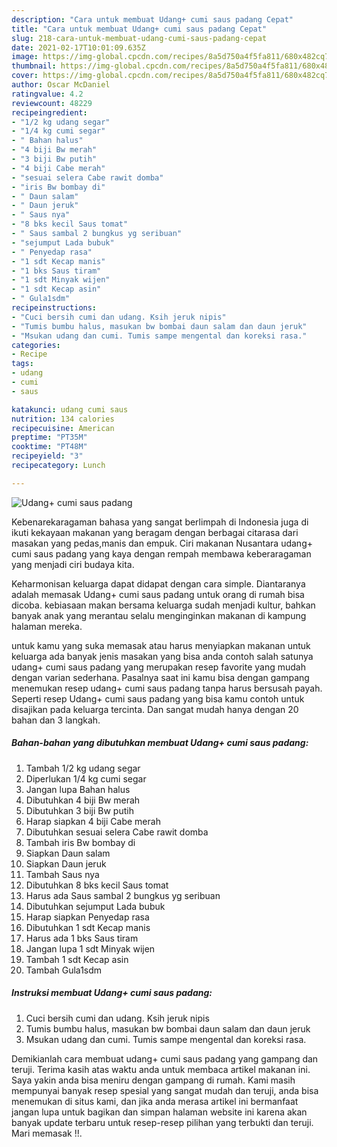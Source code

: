 ```yaml
---
description: "Cara untuk membuat Udang+ cumi saus padang Cepat"
title: "Cara untuk membuat Udang+ cumi saus padang Cepat"
slug: 218-cara-untuk-membuat-udang-cumi-saus-padang-cepat
date: 2021-02-17T10:01:09.635Z
image: https://img-global.cpcdn.com/recipes/8a5d750a4f5fa811/680x482cq70/udang-cumi-saus-padang-foto-resep-utama.jpg
thumbnail: https://img-global.cpcdn.com/recipes/8a5d750a4f5fa811/680x482cq70/udang-cumi-saus-padang-foto-resep-utama.jpg
cover: https://img-global.cpcdn.com/recipes/8a5d750a4f5fa811/680x482cq70/udang-cumi-saus-padang-foto-resep-utama.jpg
author: Oscar McDaniel
ratingvalue: 4.2
reviewcount: 48229
recipeingredient:
- "1/2 kg udang segar"
- "1/4 kg cumi segar"
- " Bahan halus"
- "4 biji Bw merah"
- "3 biji Bw putih"
- "4 biji Cabe merah"
- "sesuai selera Cabe rawit domba"
- "iris Bw bombay di"
- " Daun salam"
- " Daun jeruk"
- " Saus nya"
- "8 bks kecil Saus tomat"
- " Saus sambal 2 bungkus yg seribuan"
- "sejumput Lada bubuk"
- " Penyedap rasa"
- "1 sdt Kecap manis"
- "1 bks Saus tiram"
- "1 sdt Minyak wijen"
- "1 sdt Kecap asin"
- " Gula1sdm"
recipeinstructions:
- "Cuci bersih cumi dan udang. Ksih jeruk nipis"
- "Tumis bumbu halus, masukan bw bombai daun salam dan daun jeruk"
- "Msukan udang dan cumi. Tumis sampe mengental dan koreksi rasa."
categories:
- Recipe
tags:
- udang
- cumi
- saus

katakunci: udang cumi saus 
nutrition: 134 calories
recipecuisine: American
preptime: "PT35M"
cooktime: "PT48M"
recipeyield: "3"
recipecategory: Lunch

---
```



![Udang+ cumi saus padang](https://img-global.cpcdn.com/recipes/8a5d750a4f5fa811/680x482cq70/udang-cumi-saus-padang-foto-resep-utama.jpg)

Kebenarekaragaman bahasa yang sangat berlimpah di Indonesia juga di ikuti kekayaan makanan yang beragam dengan berbagai citarasa dari masakan yang pedas,manis dan empuk. Ciri makanan Nusantara udang+ cumi saus padang yang kaya dengan rempah membawa keberaragaman yang menjadi ciri budaya kita.


Keharmonisan keluarga dapat didapat dengan cara simple. Diantaranya adalah memasak Udang+ cumi saus padang untuk orang di rumah bisa dicoba. kebiasaan makan bersama keluarga sudah menjadi kultur, bahkan banyak anak yang merantau selalu menginginkan makanan di kampung halaman mereka.



untuk kamu yang suka memasak atau harus menyiapkan makanan untuk keluarga ada banyak jenis masakan yang bisa anda contoh salah satunya udang+ cumi saus padang yang merupakan resep favorite yang mudah dengan varian sederhana. Pasalnya saat ini kamu bisa dengan gampang menemukan resep udang+ cumi saus padang tanpa harus bersusah payah.
Seperti resep Udang+ cumi saus padang yang bisa kamu contoh untuk disajikan pada keluarga tercinta. Dan sangat mudah hanya dengan 20 bahan dan 3 langkah.


<!--inarticleads1-->

##### Bahan-bahan yang dibutuhkan membuat Udang+ cumi saus padang:

1. Tambah 1/2 kg udang segar
1. Diperlukan 1/4 kg cumi segar
1. Jangan lupa  Bahan halus
1. Dibutuhkan 4 biji Bw merah
1. Dibutuhkan 3 biji Bw putih
1. Harap siapkan 4 biji Cabe merah
1. Dibutuhkan sesuai selera Cabe rawit domba
1. Tambah iris Bw bombay di
1. Siapkan  Daun salam
1. Siapkan  Daun jeruk
1. Tambah  Saus nya
1. Dibutuhkan 8 bks kecil Saus tomat
1. Harus ada  Saus sambal 2 bungkus yg seribuan
1. Dibutuhkan sejumput Lada bubuk
1. Harap siapkan  Penyedap rasa
1. Dibutuhkan 1 sdt Kecap manis
1. Harus ada 1 bks Saus tiram
1. Jangan lupa 1 sdt Minyak wijen
1. Tambah 1 sdt Kecap asin
1. Tambah  Gula1sdm




<!--inarticleads2-->

##### Instruksi membuat  Udang+ cumi saus padang:

1. Cuci bersih cumi dan udang. Ksih jeruk nipis
1. Tumis bumbu halus, masukan bw bombai daun salam dan daun jeruk
1. Msukan udang dan cumi. Tumis sampe mengental dan koreksi rasa.




Demikianlah cara membuat udang+ cumi saus padang yang gampang dan teruji. Terima kasih atas waktu anda untuk membaca artikel makanan ini. Saya yakin anda bisa meniru dengan gampang di rumah. Kami masih mempunyai banyak resep spesial yang sangat mudah dan teruji, anda bisa menemukan di situs kami, dan jika anda merasa artikel ini bermanfaat jangan lupa untuk bagikan dan simpan halaman website ini karena akan banyak update terbaru untuk resep-resep pilihan yang terbukti dan teruji. Mari memasak !!. 
